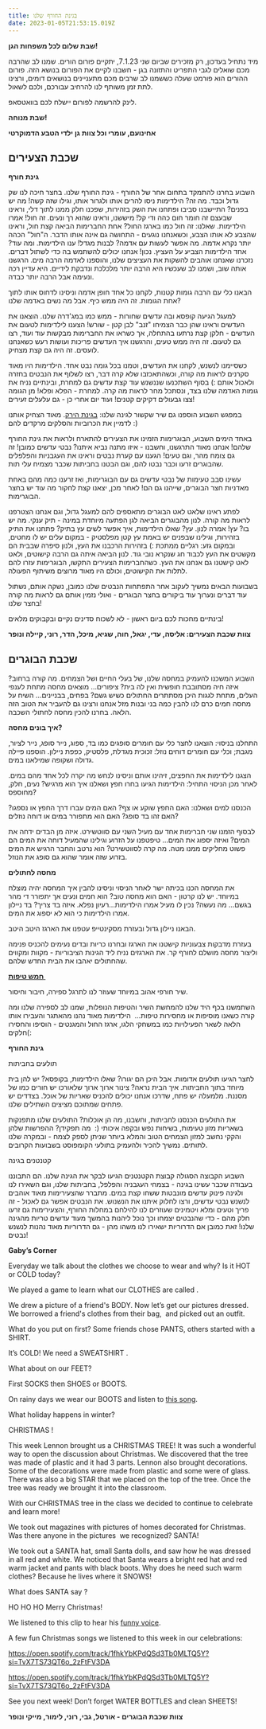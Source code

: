```yaml
---
title: בגינת החורף שלנו
date: 2023-01-05T21:53:15.019Z
---
```

**שבת שלום לכל משפחות הגן!**

מיד נתחיל בעדכון, רק מזכירים שביום שני 7.1.23, יתקיים פורום הורים. שמנו לב שהרבה מכם שואלים לגבי התפריט והתזונה בגן - חשבנו לקיים את הפורום בנושא הזה. פורום ההורים הוא פורמט שעלה כששמנו לב שרבים מכם מתעניינים בנושאים דומים, ורצינו לתת זמן משותף לנו להרחיב עבורכם, ולכם לשאול.

לינק להרשמה לפורום יישלח לכם בוואטסאפ.

**שבת מנוחה!**

**אחינועם, עומרי וכל צוות גן ילדי הטבע הדמוקרטי**

## **שכבת הצעירים**

**גינת חורף**

השבוע בחרנו להתמקד בתחום אחר של החורף - גינת החורף שלנו. בחצר חיכה לנו שק גדול וכבד. מה זה? הילדימות ניסו להרים אותו ולגרור אותו, וגילו שזה קשה! מה יש בפנים? התיישבנו סביבו ופתחנו את השק בזהירות, שפכנו חלק ממנו לתוך דלי, וראינו שבעצם זה חומר חום כהה ודי קל! מיששנו, וראינו שהוא רך ונעים. זה חול! אמרו הילדימות. שאלנו: זה חול כמו בארגז החול? אחת החברימות הביאה קצת חול, וראינו שהצבע לא אותו הצבע, וכשאנחנו נוגעים - התחושה גם אינה אותו הדבר. ה"חול" הכהה יותר נקרא אדמה. מה אפשר לעשות עם אדמה? לבנות מגדל! ענו הילדימות. ומה עוד? אחד הילדימות הצביע על העציץ. נכון! אנחנו יכולים להשתמש בה כדי לשתול דברים. נזכרנו שאנחנו אוהבים להשקות את העציצים שלנו, והוספנו לאדמה הרבה מים. הרגשנו אותה שוב, ושמנו לב שעכשיו היא הרבה יותר מלכלכת ונדבקת לידיים. היא עדיין רכה ונעימה אבל הרבה יותר כבדה.

הבאנו כלי עם הרבה גומות קטנות, לקחנו כל אחד חופן אדמה וניסינו לדחוס אותו לתוך אחת הגומות. זה היה ממש כיף. אבל מה נשים באדמה שלנו?

למעגל הגיעה קופסא ובה עדשים שחורות - ממש כמו במג'דרה שלנו. הוצאנו את העדשים וראינו שהן כבר הצמיחו "זנב" לבן קטן - שורש! הצענו לילדימות לטעום את העדשים - חלקן קצת נרתעו בהתחלה, אך כשראו את החברימות מבקשות עוד ועוד, רצו גם לטעום. זה היה ממש טעים, והרגשנו איך העדשים פריכות ועושות רעש כשאנחנו לועסים. זה היה גם קצת מצחיק.

כשסיימנו לנשנש, לקחנו את העדשים, וטמנו בכל גומה נבט אחד. הילדימות היו מאוד סקרנים לראות מה קורה, וכשהתאכזבו שלא קרה דבר, רצו לשלוף את הנבטים בחזרה ולאכול אותם :) בסוף השתכנעו שננשנש עוד קצת עדשים גם למחרת, ובינתיים נניח את גומות האדמה שלנו בצד, ונסתכל מחר לראות מה קרה. למחרת - הפלא ופלא! מן הגומה צצו גבעולים דקיקים קטנים! ועוד יום אחרי כן - גם עלעלים זעירים!

במפגש השבוע הוספנו גם שיר שקשור לגינה שלנו: [בגינת הירק](https://www.youtube.com/watch?v=553qQCozt3g). מאוד הצחיק אותנו לדמיין את הכרוביות והסלקים מרקדים להם :)

באחד הימים השבוע, הבוגרימות הזמינו את הצעירים להתארח ולראות את גינת החורף שלהם! אנחנו מאוד התרגשנו, וחשבנו - איזו מתנה נביא איתנו? נבטי עדשים כמובן! זה גם צומח מהר, וגם טעים! הגענו עם קערת נבטים וראינו את העגבניות והפלפלים שהבוגרים זרעו וכבר נבטו להם, וגם הבטנו בחביתות שכבר מצמיח עלי תות.

עשינו סבב טעימות של נבטי עדשים גם עם הבוגרימות, ואז זרענו כמה מהם באחת מאדניות חצר הבוגרים, שייהנו גם הם! לאחר מכן, יצאנו קצת לחקור מה עוד יש בחצר הבוגרימות.

לפתע ראינו שלאט לאט הבוגרים מתאספים להם למעגל גדול, וגם אנחנו הצטרפנו לראות מה קורה. לנון מהבוגרים הביאה לגן הפתעה מיוחדת במינה - תיק ענקי. מה יש בו? עץ! אמרה לנון. עץ? שאלו הילדימות, איך אפשר לשים עץ בתיק? פתחנו את התיק בזהירות, וגילינו שבפנים יש באמת עץ קטן מפלסטיק - במקום עלים יש לו מחטים, ובמקום גזע: רגליים ממתכת :) בזהירות הרכבנו את העץ, ולנון סיפרה שבבית הם מקשטים את העץ לכבוד חג שנקרא נובי גוד. לנון הביאה איתה גם הרבה קישוטים, ולאט לאט קישטנו גם אנחנו את העץ. כשהחברימות הצעירים התקשו, הבוגרימות עזרו להם לתלות את הקישוטים, וכולם היו מאוד מרוצים משיתוף הפעולה.

בשבועות הבאים נמשיך לעקוב אחר התפתחות הנבטים שלנו כמובן, נשקה אותם, נשתול עוד דברים ונערוך עוד ביקורים בחצר הבוגרים - ואולי נזמין אותם גם לראות מה קורה בחצר שלנו!

בינתיים מחכות לכם ביום ראשון - לא לשכוח סדינים נקיים ובקבוקים מלאים!

**צוות שכבת הצעירים: אליסה, עדי, יגאל, חוה, שגיא, מיכל, הדר, רוני, קיילה ונופר**

## **שכבת הבוגרים**

השבוע המשכנו להעמיק במחסה שלנו, של בעלי החיים ושל הצמחים. מה קורה ברחוב? איזה חיה מסתובבת חופשית ואין לה בית? ציפורים… מוצאים מחסה מתחת לענפי העלים, מתחת לגגות היכן מסתתרים החתולים כשיש גשם? בפחים, בבניינים… השיח על מחסה חמים כרם לנו להבין כמה בני ובנות מזל אנחנו ורצינו גם להעביר את הטוב הזה הלאה. בחרנו להכין מחסה לחתולי השכבה.

**איך בונים מחסה?**

התחלנו בניסוי: הוצאנו לחצר כלי עם חומרים סופגים כמו בד, ספוג, נייר סופג, נייר לציור, מגבת; וכלי עם חומרים דוחים נוזל: זכוכית מגדלת, פלסטיק, כפפת ניילון. הוספנו פיילה גדולה ושקופה שמילאנו במים.

הצגנו לילדימות את החפצים, זיהינו אותם וניסינו לנחש מה יקרה לכל אחד מהם במים. לאחר מכן הניסוי התחיל: הילדימות הגיעו בחרו חפץ ושאלנו איך הוא מרגיש? נעים, חלק, מחוספס?

הכנסנו למים ושאלנו: האם החפץ שוקע או צף? האם המים עברו דרך החפץ או נספגו? האם זהו בד סופג? האם הוא מתפורר במים או דוחה נוזלים?

לבסוף הזמנו שני חברימות אחד עם מעיל השני עם סווטשירט. איזה מן הבדים ידחה את המים? ואיזה יספוג את המים… טיפטפנו על הזרוע וגילינו שהמעיל דוחה את המים הם פשוט מחליקים ממנו מטה. מה קרה לסווטשירט? הוא נרטב והחבר הרגיש את המים בזרוע שזה אומר שהוא גם סופג את הנוזל.

**מחסה לחתולים**

את המחסה הכנו בכיתה ישר לאחר הניסוי וניסינו להבין איך המחסה יהיה מוצלח במיוחד. יש לנו קרטון - האם הוא מחסה טוב? הוא חמים ונעים אך יתפורר די מהר בגשם… מה נעשה? נכין לו מעיל אמרו הילדימות…רעיון נפלא. איזה בד צריך? בד ניילון אמרו הילדימות כי הוא לא יספוג את המים.

הבאנו ניילון גדול ובעזרת מסקינטייפ עטפנו את הארגז היטב היטב. 

בעזרת מדבקות צבעוניות קישטנו את הארגז ובחרנו כריות ובדים נעימים להכניס פנימה וליצור מחסה מושלם לחורף קר. את הארגזים נניח ליד הגינות הציבוריות - מקוות ומקווים שהחתולים יאהבו את הבית החדש שלהם.

**[חמש טיפות ](https://www.youtube.com/watch?v=9o7AGvu8ye4)**

שיר חורפי אהוב במיוחד שעוזר לנו לתרגל ספירה, חיבור וחיסור.

השתמשנו בכף היד שלנו להמחשת השיר והטיפות הנופלות, שמנו לב לספירה שלנו ומה קורה כשאנו מוסיפות או מחסירות טיפות…  הילדימות מאוד נהנו מהאתגר והעבירו אותו הלאה לשאר הפעילויות כמו במשחקי הלגו, ארגז החול והמגנטים - הוסיפו והחסירו חלקים(:

**גינת החורף**

תולעים בחביתות

לחצר הגיעו תולעים אדומות. אבל היכן הם יגורו? שאלו הילדימות, בקופסא? יש להן בית מיוחד בתוך החביתות. איך הבית נראה? צינור ארוך ארוך שלאורכו יש חורים כמו של מסננת. מלמעלה יש פתח, שדרכו אנחנו יכולים להכניס שאריות של אוכל. בצדדים יש פתחים שמתוכם מציצים השתילים שלנו.

את התולעים הכנסנו לחביתות, וחשבנו, מה הן אוכלות? התולעים שלנו מתפנקות בשאריות מזון טעימות, בשיחות נפש ובקפה איכותי (:  מה תפקידן? ההפרשות שלהן והקקי נחשב למזון הצמחים הטוב והמלא ביותר שניתן לספק לצמח - ובמקרה שלנו לתותים. נמשיך להכיר ולהעמיק בתולעי הקומפוסט בשבועות הקרובים.

קטנטנים בגינה 

השבוע הקבוצה הסגולה קבוצת הקטנטנים הגיעו לבקר את הגינה שלנו. הם התבוננו בעבודה שכבר עשינו בגינה - בצמחי העגבניה והפלפל, בחביתות שלנו, וגם השאירו לנו ולגינה פינוק עדשים מונבטות ששחו קצת במים. מתברר שהצעירימות מאוד אוהבים לנשנש נבטי עדשים, ורצו לחלוק איתנו את הנשנוש. את הנבטים אפשר גם לאכול - זה פריך וטעים ומלא ויטמינים שעוזרים לנו להילחם במחלות החורף, והצעירימות גם זרעו חלק מהם - כדי שהנבטים יצמחו וכך נוכל ליהנות בהמשך מעוד עדשים טריות מהגינה שלנו! זאת כמובן אם הדרוריות ישאירו לנו משהו מהן - גם הדרוריות מאוד נהנות לנשנש נבטים!

**Gaby’s Corner**

Everyday we talk about the clothes we choose to wear and why? Is it HOT or COLD today? 

We played a game to learn what our CLOTHES are called .

We drew a picture of a friend's BODY. Now let’s get our pictures dressed. We borrowed a friend's clothes from their bag,  and picked out an outfit. 

What do you put on first? Some friends chose PANTS, others started with a SHIRT.

It’s COLD! We need a SWEATSHIRT .

What about on our FEET?

First SOCKS then SHOES or BOOTS.

On rainy days we wear our BOOTS and listen to [this song](https://youtu.be/Zu6o23Pu0Do). 

What holiday happens in winter?

CHRISTMAS !

This week Lennon brought us a CHRISTMAS TREE! It was such a wonderful way to open the discussion about Christmas. We discovered that the tree was made of plastic and it had 3 parts. Lennon also brought decorations. Some of the decorations were made from plastic and some were of glass. There was also a big STAR that we placed on the top of the tree. Once the tree was ready we brought it into the classroom. 

With our CHRISTMAS tree in the class we decided to continue to celebrate and learn more!

We took out magazines with pictures of homes decorated for Christmas. Was there anyone in the pictures  we recognized? SANTA! 

We took out a SANTA hat, small Santa dolls, and saw how he was dressed in all red and white. We noticed that Santa wears a bright red hat and red warm jacket and pants with black boots. Why does he need such warm clothes? Because he lives where it SNOWS! 

What does SANTA say ?

HO HO HO Merry Christmas! 

We listened to this clip to hear his [funny voice](https://youtu.be/lGcd4LM8p5s). 

A few fun Christmas songs we listened to this week in our celebrations:

<https://open.spotify.com/track/1fhkYbKPdQSd3Tb0MLTQ5Y?si=TvX7TS73QT6o_2zFtFV3DA>

<https://open.spotify.com/track/1fhkYbKPdQSd3Tb0MLTQ5Y?si=TvX7TS73QT6o_2zFtFV3DA>

See you next week! Don’t forget WATER BOTTLES and clean SHEETS!

**צוות שכבת הבוגרים - אורטל, גבי, רוני, לימור, מייקי ונופר**